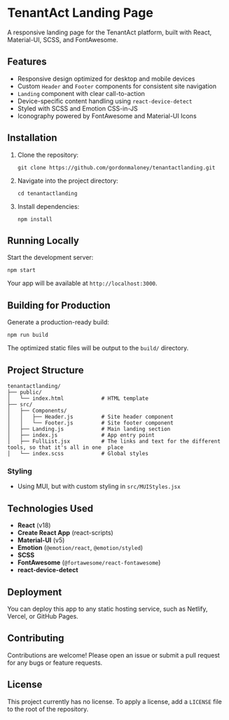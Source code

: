 # TenantAct Landing Page

A responsive landing page for the TenantAct platform, built with React, Material-UI, SCSS, and FontAwesome.

## Features

- Responsive design optimized for desktop and mobile devices
- Custom `Header` and `Footer` components for consistent site navigation
- `Landing` component with clear call-to-action
- Device-specific content handling using `react-device-detect`
- Styled with SCSS and Emotion CSS-in-JS
- Iconography powered by FontAwesome and Material-UI Icons

## Installation

1. Clone the repository:
   ```
   git clone https://github.com/gordonmaloney/tenantactlanding.git
   ```
2. Navigate into the project directory:
   ```
   cd tenantactlanding
   ```
3. Install dependencies:
   ```
   npm install
   ```

## Running Locally

Start the development server:

```
npm start
```

Your app will be available at `http://localhost:3000`.

## Building for Production

Generate a production-ready build:

```
npm run build
```

The optimized static files will be output to the `build/` directory.

## Project Structure

```
tenantactlanding/
├── public/
│   └── index.html            # HTML template
├── src/
│   ├── Components/
│   │   ├── Header.js         # Site header component
│   │   └── Footer.js         # Site footer component
│   ├── Landing.js            # Main landing section
│   ├── index.js              # App entry point
│   ├── FullList.jsx          # The links and text for the different tools, so that it's all in one  place
│   └── index.scss            # Global styles
```


### Styling
- Using MUI, but with custom styling in `src/MUIStyles.jsx`


## Technologies Used

- **React** (v18)
- **Create React App** (react-scripts)
- **Material-UI** (v5)
- **Emotion** (`@emotion/react`, `@emotion/styled`)
- **SCSS**
- **FontAwesome** (`@fortawesome/react-fontawesome`)
- **react-device-detect**

## Deployment

You can deploy this app to any static hosting service, such as Netlify, Vercel, or GitHub Pages.

## Contributing

Contributions are welcome! Please open an issue or submit a pull request for any bugs or feature requests.

## License

This project currently has no license. To apply a license, add a `LICENSE` file to the root of the repository.

